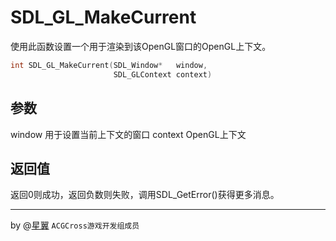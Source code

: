 # SDL_GL_MakeCurrent

使用此函数设置一个用于渲染到该OpenGL窗口的OpenGL上下文。

```c
int SDL_GL_MakeCurrent(SDL_Window*   window,
                       SDL_GLContext context)
```

## 参数
window	用于设置当前上下文的窗口
context	OpenGL上下文

## 返回值
返回0则成功，返回负数则失败，调用SDL_GetError()获得更多消息。


---
by  @[星翼](https://git.oschina.net/Luma) `ACGCross游戏开发组成员`
